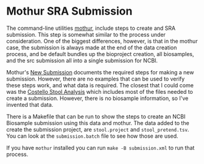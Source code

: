 # Mothur SRA Submission

The command-line utilities [mothur](https://www.mothur.org/), include steps to
create and SRA submission.  This step is somewhat similar to the process under
consideration.  One of the biggest differences, however, is that in the mothur
case, the submission is always made at the end of the data creation process, and
be default bundles up the bioproject creation, all biosamples, and the src
submission all into a single submission for NCBI.

Mothur's [New Submission](https://mothur.org/wiki/Creating_a_new_submission) documents
the required steps for making a new submission. However, there are no examples
that can be used to verify these steps work, and what data is required.  The
closest that I could come was the [Costello Stool
Analysis](https://www.mothur.org/wiki/Costello_stool_analysis) which includes
most of the files needed to create a submission.  However, there is no biosample
information, so I've invented that data.

There is a Makefile that can be run to show the steps to create an NCBI
Biosample submission using this data and mothur.  The data added to the create
the submission project, are `stool.project` and `stool_pretend.tsv`. You can
look at the `submission.batch` file to see how those are used.

If you have `mothur` installed you can run `make -B submission.xml` to run that
process.
